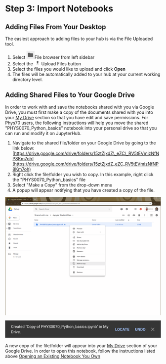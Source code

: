 # Step 3: Import Notebooks

## Adding Files From Your Desktop

The easiest approach to adding files to your hub is via the File Uploaded tool. 

1. Select ![](../.gitbook/assets/screenshot-from-2018-09-19-09-14-01.png)File browser from left sidebar
2. Select the ![](../.gitbook/assets/image%20%2812%29.png)Upload Files button 
3. Select the files you would like to upload and click **Open**
4. The files will be automatically added to your hub at your current working directory level.

## Adding Shared Files to Your Google Drive

In order to work with and save the notebooks shared with you via Google Drive, you must first make a copy of the documents shared with you into your [My Drive](https://drive.google.com/drive/my-drive) section so that you have edit and save permissions. For Phys70 users, the following instructions will help you move the shared "PHYS0070\_Python\_basics" notebook  into your personal drive so that you can run and modify it on JupyterHub.

1. Navigate to the shared file/folder on your Google Drive by going to the link below: [https://drive.google.com/drive/folders/15ztZjxdZ\_eZC\_RV5tEVmizNfNP8Km7oh](https://drive.google.com/drive/folders/15ztZjxdZ_eZC_RV5tEVmizNfNP8Km7oh)
2. Right click the file/folder you wish to copy. In this example, right click the "PHYS0070\_Python\_basics" file
3. Select "Make a Copy" from the drop-down menu
4. A popup will appear notifying that you have created a copy of the file.

![Make a copy choice from the drop-down will add a clone of the file into your &quot;My Drive&quot; section.](../.gitbook/assets/screenshot-from-2018-10-03-14-35-22.png)

![Selecting &quot;Locate&quot; from this popup will take you to the location of the file in your &quot;My Drive&quot; section](../.gitbook/assets/screenshot-from-2018-10-03-14-37-51.png)

A new copy of the file/folder will appear into your [My Drive](https://drive.google.com/drive/my-drive) section of your Google Drive. In order to open this notebook, follow the instructions listed above [Opening an Existing Notebook You Own](launch-an-existing-notebook.md#opening-an-existing-notebook-you-own-from-google-drive)



